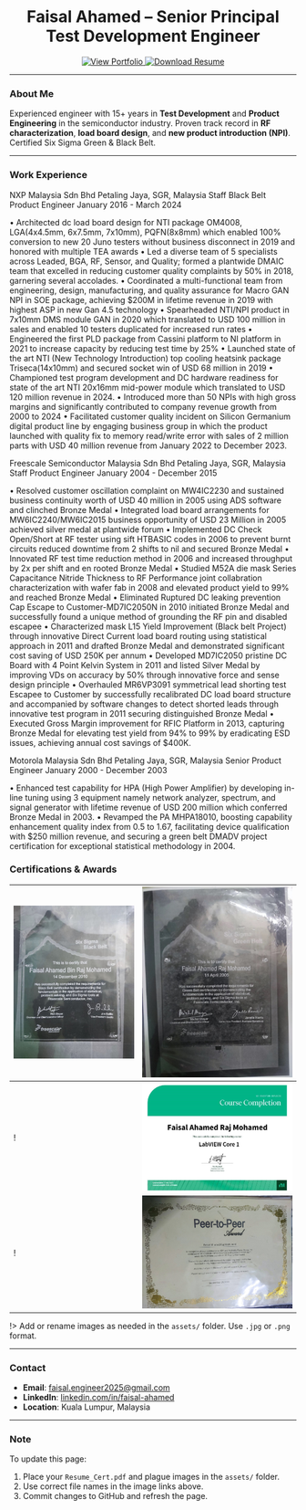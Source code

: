<h1 align="center">Faisal Ahamed – Senior Principal Test Development Engineer</h1>

<p align="center">
  <a href="https://faisalahamed2025.github.io/Faisal_Portfolio/" target="_blank">
    <img src="https://img.shields.io/badge/View-Portfolio-blue?style=for-the-badge" alt="View Portfolio" />
  </a>
  <a href="assets/Resume_Cert.pdf" download>
    <img src="https://img.shields.io/badge/Download-Resume-orange?style=for-the-badge" alt="Download Resume" />
  </a>
</p>

---

### About Me

Experienced engineer with 15+ years in **Test Development** and **Product Engineering** in the semiconductor industry. Proven track record in **RF characterization**, **load board design**, and **new product introduction (NPI)**. Certified Six Sigma Green & Black Belt.

---
### Work Experience


NXP Malaysia Sdn Bhd Petaling Jaya, SGR, Malaysia
Staff Black Belt Product Engineer January 2016 - March 2024

• Architected dc load board design for NTI package OM4008, LGA(4x4.5mm, 6x7.5mm, 7x10mm), PQFN(8x8mm) which
enabled 100% conversion to new 20 Juno testers without business disconnect in 2019 and honored with multiple TEA awards
• Led a diverse team of 5 specialists across Leaded, BGA, RF, Sensor, and Quality; formed a plantwide DMAIC team that
excelled in reducing customer quality complaints by 50% in 2018, garnering several accolades.
• Coordinated a multi-functional team from engineering, design, manufacturing, and quality assurance for Macro GAN NPI in
SOE package, achieving $200M in lifetime revenue in 2019 with highest ASP in new Gan 4.5 technology
• Spearheaded NTI/NPI product in 7x10mm DMS module GAN in 2020 which translated to USD 100 million in sales and
enabled 10 testers duplicated for increased run rates
• Engineered the first PLD package from Cassini platform to NI platform in 2021 to increase capacity by reducing test time by
25%
• Launched state of the art NTI (New Technology Introduction) top cooling heatsink package Triseca(14x10mm) and secured
socket win of USD 68 million in 2019
• Championed test program development and DC hardware readiness for state of the art NTI 20x16mm mid-power module
which translated to USD 120 million revenue in 2024.
• Introduced more than 50 NPIs with high gross margins and significantly contributed to company revenue growth from 2000
to 2024
• Facilitated customer quality incident on Silicon Germanium digital product line by engaging business group in which the
product launched with quality fix to memory read/write error with sales of 2 million parts with USD 40 million revenue from
January 2022 to December 2023.

Freescale Semiconductor Malaysia Sdn Bhd Petaling Jaya, SGR, Malaysia
Staff Product Engineer January 2004 - December 2015

• Resolved customer oscillation complaint on MW4IC2230 and sustained business continuity worth of USD 40 million in 2005
using ADS software and clinched Bronze Medal
• Integrated load board arrangements for MW6IC2240/MW6IC2015 business opportunity of USD 23 Million in 2005 achieved
silver medal at plantwide forum
• Implemented DC Check Open/Short at RF tester using sift HTBASIC codes in 2006 to prevent burnt circuits reduced downtime
from 2 shifts to nil and secured Bronze Medal
• Innovated RF test time reduction method in 2006 and increased throughput by 2x per shift and en rooted Bronze Medal
• Studied M52A die mask Series Capacitance Nitride Thickness to RF Performance joint collabration characterization with
wafer fab in 2008 and elevated product yield to 99% and reached Bronze Medal
• Eliminated Ruptured DC leaking prevention Cap Escape to Customer-MD7IC2050N in 2010 initiated Bronze Medal and
successfully found a unique method of grounding the RF pin and disabled escapee
• Characterized mask L15 Yield Improvement (Black belt Project) through innovative Direct Current load board routing using
statistical approach in 2011 and drafted Bronze Medal and demonstrated significant cost saving of USD 250K per annum
• Developed MD7IC2050 pristine DC Board with 4 Point Kelvin System in 2011 and listed Silver Medal by improving VDs on
accuracy by 50% through innovative force and sense design principle
• Overhauled MR6VP3091 symmetrical lead shorting test Escapee to Customer by successfully recalibrated DC load board
structure and accompanied by software changes to detect shorted leads through innovative test program in 2011 securing
distinguished Bronze Medal
• Executed Gross Margin improvement for RFIC Platform in 2013, capturing Bronze Medal for elevating test yield from 94%
to 99% by eradicating ESD issues, achieving annual cost savings of $400K.

Motorola Malaysia Sdn Bhd Petaling Jaya, SGR, Malaysia
Senior Product Engineer January 2000 - December 2003

• Enhanced test capability for HPA (High Power Amplifier) by developing in-line tuning using 3 equipment namely network
analyzer, spectrum, and signal generator with lifetime revenue of USD 200 million which conferred Bronze Medal in 2003.
• Revamped the PA MHPA18010, boosting capability enhancement quality index from 0.5 to 1.67, facilitating device
qualification with $250 million revenue, and securing a green belt DMADV project certification for exceptional statistical
methodology in 2004.


### Certifications & Awards

| ![Cert 1](assets/plague1.jpg) | ![Cert 2](assets/plague2.jpg) |
|-------------------------------|-------------------------------|
!| ![Cert 3](assets/plague3.jpg) | ![Cert 4](assets/plague4.jpg) |
!| ![Cert 5](assets/plague5.jpg) | ![Cert 6](assets/plague6.jpg) |

!> Add or rename images as needed in the `assets/` folder. Use `.jpg` or `.png` format.

---

### Contact

- **Email**: faisal.engineer2025@gmail.com  
- **LinkedIn**: [linkedin.com/in/faisal-ahamed](https://www.linkedin.com/in/faisal-ahamed)  
- **Location**: Kuala Lumpur, Malaysia

---

### Note

To update this page:
1. Place your `Resume_Cert.pdf` and plague images in the `assets/` folder.
2. Use correct file names in the image links above.
3. Commit changes to GitHub and refresh the page.
